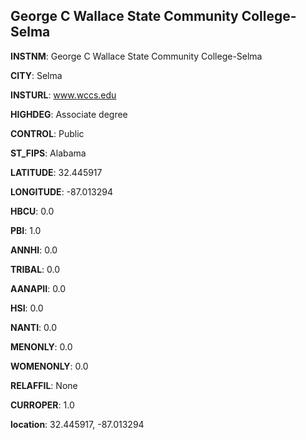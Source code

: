 
George C Wallace State Community College-Selma
---
**INSTNM**: George C Wallace State Community College-Selma

**CITY**: Selma

**INSTURL**: www.wccs.edu

**HIGHDEG**: Associate degree

**CONTROL**: Public

**ST_FIPS**: Alabama

**LATITUDE**: 32.445917

**LONGITUDE**: -87.013294

**HBCU**: 0.0

**PBI**: 1.0

**ANNHI**: 0.0

**TRIBAL**: 0.0

**AANAPII**: 0.0

**HSI**: 0.0

**NANTI**: 0.0

**MENONLY**: 0.0

**WOMENONLY**: 0.0

**RELAFFIL**: None

**CURROPER**: 1.0

**location**: 32.445917, -87.013294